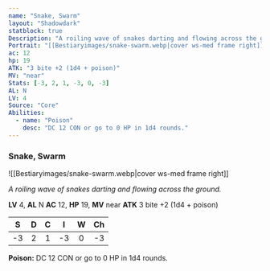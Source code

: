 ```yaml
---
name: "Snake, Swarm"
layout: "Shadowdark"
statblock: true
Description: "A roiling wave of snakes darting and flowing across the ground."
Portrait: "[[Bestiaryimages/snake-swarm.webp|cover ws-med frame right]]"
ac: 12
hp: 19
ATK: "3 bite +2 (1d4 + poison)"
MV: "near"
Stats: [-3, 2, 1, -3, 0, -3]
AL: N
LV: 4
Source: "Core"
Abilities:
  - name: "Poison"
    desc: "DC 12 CON or go to 0 HP in 1d4 rounds."
---
```


### Snake, Swarm

![[Bestiaryimages/snake-swarm.webp|cover ws-med frame right]]

_A roiling wave of snakes darting and flowing across the ground._

**LV** 4, **AL** N
**AC** 12, **HP** 19, **MV** near
**ATK** 3 bite +2 (1d4 + poison)

|  S  |  D  |  C  |  I  |  W  |  Ch  |
|:---:|:---:|:---:|:---:|:---:|:----:|
| -3 | 2 | 1 | -3 | 0 | -3 |

**Poison:** DC 12 CON or go to 0 HP in 1d4 rounds.


